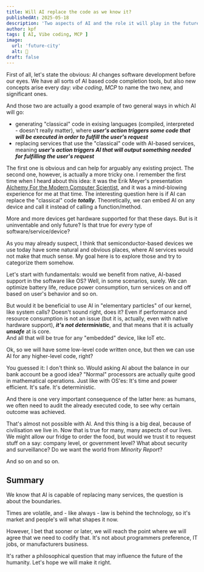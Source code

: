 ```yaml
---
title: Will AI replace the code as we know it?
publishedAt: 2025-05-18
description: 'Two aspects of AI and the role it will play in the future'
author: kpf
tags: [ AI, Vibe coding, MCP ]
image:
  url: 'future-city'
  alt: 🤖
draft: false
---
```


First of all, let's state the obvious: AI changes software development before our eyes.
We have all sorts of AI based code completion tools, but also new concepts arise every day:
_vibe coding_, _MCP_
to name the two new, and significant ones.

And those two are actually a good example of two general ways in which AI will go:

- generating "classical" code in exising languages (compiled, interpreted - doesn't really matter),
where ***user's action triggers some code that will be executed in order to fulfill the user's request***
- replacing services that use the "classical" code with AI-based services, 
meaning ***user's action triggers AI that will output something needed for fulfilling the user's request***

The first one is obvious and can help for arguably any existing project.
The second one, however, is actually a more tricky one. 
I remember the first time when I heard about this idea: it was the Erik Meyer's presentation 
[Alchemy For the Modern Computer Scientist](https://www.youtube.com/watch?v=6NXHIRyQOC8),
and it was a mind-blowing experience for me at that time.
The interesting question here is if AI can replace the "classical" code ***totally***.
Theoretically, we can embed AI on any device and call it instead of calling a function/method.

More and more devices get hardware supported for that these days.
But is it uninventable and only future?
Is that true for _every_ type of software/service/device?

As you may already suspect, 
I think that semiconductor-based devices we use today have some natural and obvious places,
where AI services would not make that much sense.
My goal here is to explore those and try to categorize them somehow.

Let's start with fundamentals:
would we benefit from native, AI-based support in the software like OS?
Well, in some scenarios, surely. We can optimize battery life, reduce power consumption, 
turn services on and off based on user's behavior and so on.

But would it be beneficial to use AI in "elementary particles" of our kernel, like system calls?
Doesn't sound right, does it?
Even if performance and resource consumption is not an issue (but it is, actually, even with native hardware support),
***it's not deterministic***, and that means that it is actually ***unsafe*** at is core.  
And all that will be true for any "embedded" device, like IoT etc.

Ok, so we will have some low-level code written once, but then we can use AI for any higher-level code, right?

You guessed it: I don't think so.
Would asking AI about the balance in our bank account be a good idea?
"Normal" processors are actually quite good in mathematical operations.
Just like with OS'es:
It's time and power efficient. 
It's safe.
It's deterministic.

And there is one very important consequence of the latter here:
as humans, we often need to audit the already executed code, to see why certain outcome was achieved.

That's almost not possible with AI.
And this thing is a big deal, because of civilisation we live in.
Now that is true for many, many aspects of our lives.
We might allow our fridge to order the food,
but would we trust it to request stuff on a say: company level, or government level?
What about security and surveillance?
Do we want the world from _Minority Report_?

And so on and so on.

## Summary

We know that AI is capable of replacing many services, the question is about the boundaries.

Times are volatile, and - like always - law is behind the technology, 
so it's market and people's will what shapes it now.

However, I bet that sooner or later, we will reach the point where we will agree that we need to codify that.
It's not about programmers preference, IT jobs, or manufacturers business.

It's rather a philosophical question that may influence the future of the humanity. 
Let's hope we will make it right.
